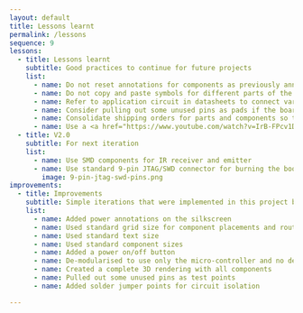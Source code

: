```yaml
---
layout: default
title: Lessons learnt
permalink: /lessons
sequence: 9
lessons:
  - title: Lessons learnt
    subtitle: Good practices to continue for future projects
    list:
      - name: Do not reset annotations for components as previously annotated components might have already been associated with BOM
      - name: Do not copy and paste symbols for different parts of the schematic as they might copy over other field values
      - name: Refer to application circuit in datasheets to connect various passives
      - name: Consider pulling out some unused pins as pads if the board is to be used for future development and iteration E.g. <a href="https://www.pjrc.com/store/teensy36b.jpg">Teensy</a>
      - name: Consolidate shipping orders for parts and components so that fewer deliveries are made
      - name: Use a <a href="https://www.youtube.com/watch?v=IrB-FPcv1Dc">p-channel MOSFET for reverse polarity circuit protection</a>
  - title: V2.0
    subtitle: For next iteration
    list:
      - name: Use SMD components for IR receiver and emitter
      - name: Use standard 9-pin JTAG/SWD connector for burning the bootloader
        image: 9-pin-jtag-swd-pins.png
improvements:
  - title: Improvements
    subtitle: Simple iterations that were implemented in this project because of the learnings from the previous projects
    list:
      - name: Added power annotations on the silkscreen
      - name: Used standard grid size for component placements and routing
      - name: Used standard text size
      - name: Used standard component sizes
      - name: Added a power on/off button
      - name: De-modularised to use only the micro-controller and no dev boards
      - name: Created a complete 3D rendering with all components
      - name: Pulled out some unused pins as test points
      - name: Added solder jumper points for circuit isolation

---
```

